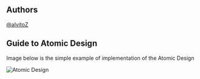 ## Authors

[@alvitoZ](https://www.github.com/alvitoZ)

## Guide to Atomic Design

Image below is the simple example of implementation of the Atomic Design

![Atomic Design](https://external-content.duckduckgo.com/iu/?u=https%3A%2F%2Fstatic.platzi.com%2Fmedia%2Fuser_upload%2F0B052198-E473-4908-8866-43780AB15729-f589b505-81e5-4457-a014-793fe19ac768.jpg&f=1&nofb=1&ipt=ca787f8e40ca542b772dc3d6030477d2858aa4d39a2b3aec6bfb9d5bbf0a5e19&ipo=images)
